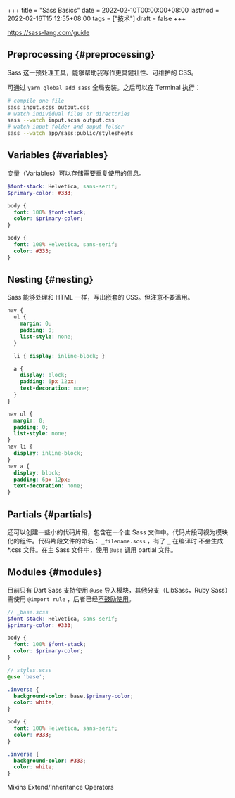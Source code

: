 +++
title = "Sass Basics"
date = 2022-02-10T00:00:00+08:00
lastmod = 2022-02-16T15:12:55+08:00
tags = ["技术"]
draft = false
+++

<https://sass-lang.com/guide>


## Preprocessing {#preprocessing}

Sass 这一预处理工具，能够帮助我写作更具健壮性、可维护的 CSS。

可通过 `yarn global add sass` 全局安装。之后可以在 Terminal 执行：

```sh
# compile one file
sass input.scss output.css
# watch individual files or directories
sass --watch input.scss output.css
# watch input folder and ouput folder
sass --watch app/sass:public/stylesheets
```


## Variables {#variables}

变量（Variables）可以存储需要重复使用的信息。

```scss
$font-stack: Helvetica, sans-serif;
$primary-color: #333;

body {
  font: 100% $font-stack;
  color: $primary-color;
}
```

```css
body {
  font: 100% Helvetica, sans-serif;
  color: #333;
}
```


## Nesting {#nesting}

Sass 能够处理和 HTML 一样，写出嵌套的 CSS。但注意不要滥用。

```scss
nav {
  ul {
    margin: 0;
    padding: 0;
    list-style: none;
  }

  li { display: inline-block; }

  a {
    display: block;
    padding: 6px 12px;
    text-decoration: none;
  }
}
```

```css
nav ul {
  margin: 0;
  padding: 0;
  list-style: none;
}
nav li {
  display: inline-block;
}
nav a {
  display: block;
  padding: 6px 12px;
  text-decoration: none;
}
```


## Partials {#partials}

还可以创建一些小的代码片段，包含在一个主 Sass 文件中。代码片段可视为模块化的组件。代码片段文件的命名： `_filename.scss` ，有了 `_` 在编译时 不会生成 \*.css 文件。在主 Sass 文件中，使用 `@use` 调用 partial 文件。


## Modules {#modules}

目前只有 Dart Sass 支持使用 `@use` 导入模块，其他分支（LibSass，Ruby Sass）需使用 `@import rule` ，后者已经[不鼓励使用](https://sass-lang.com/documentation/at-rules/import)。

```scss
// _base.scss
$font-stack: Helvetica, sans-serif;
$primary-color: #333;

body {
  font: 100% $font-stack;
  color: $primary-color;
}
```

```scss
// styles.scss
@use 'base';

.inverse {
  background-color: base.$primary-color;
  color: white;
}
```

```css
body {
  font: 100% Helvetica, sans-serif;
  color: #333;
}

.inverse {
  background-color: #333;
  color: white;
}
```

Mixins
Extend/Inheritance
Operators